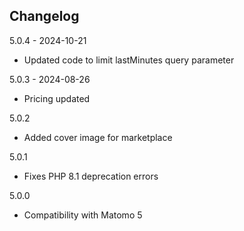 ## Changelog

5.0.4 - 2024-10-21
- Updated code to limit lastMinutes query parameter

5.0.3 - 2024-08-26
- Pricing updated

5.0.2
- Added cover image for marketplace

5.0.1
- Fixes PHP 8.1 deprecation errors

5.0.0
- Compatibility with Matomo 5
